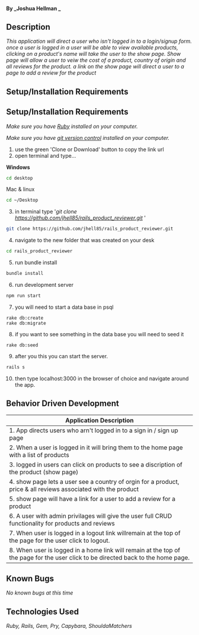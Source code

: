 
#### By _**Joshua Hellman** _

## Description

_This application will direct a user who isn't logged in to a login/signup form. once a user is logged in a user will be able to view available products, clicking on a product's name will take the user to the show page. Show page will allow a user to veiw the cost of a product, country of origin and all reviews for the product. a link on the show page will direct a user to a page to add a review for the product_ 

## Setup/Installation Requirements
## Setup/Installation Requirements
_Make sure you have [Ruby](https://www.ruby-lang.org/en/documentation/installation) installed on your computer._

_Make sure you have [git version control](https://git-scm.com/downloads) installed on your computer._

1. use the green 'Clone or Download' button to copy the link url
2. open terminal and type...

**Windows**
```sh 
cd desktop
```

 Mac & linux 
 ```sh
 cd ~/Desktop
 ```

 3. in terminal type '_git clone https://github.com/jhell85/rails_product_reviewer.git_ '

```sh
git clone https://github.com/jhell85/rails_product_reviewer.git
```

4. navigate to the new folder that was created on your desk
```sh
cd rails_product_reviewer
```


5. run bundle install
```sh
bundle install
```
6. run development server
```sh
npm run start
```
7. you will need to start a data base in psql 
```
rake db:create
rake db:migrate
```
8. if you want to see something in the data base you will need to seed it
```
rake db:seed
```

9. after you this you can start the server.
```sh
rails s
```
10. then type localhost:3000 in the browser of choice and navigate around the app.



## Behavior Driven Development 


  Application Description|
  ----------------------|
 1. App directs users who arn't logged in to a sign in / sign up page|
 2. When a user is logged in it will bring them to the home page with a list of products|
 3. logged in users can click on products to see a discription of the product (show page)|
 4. show page lets a user see a country of orgin for a product, price & all reviews associated with the product|
 5. show page will have a link for a user to add a review for a product|
 6. A user with admin privilages will give the user full CRUD functionality for products and reviews|
 7. When user is logged in a logout link willremain at the top of the page for the user click to logout.|
 8. When user is logged in a home link will remain at the top of the page for the user click to be directed back to the home page.| 

## Known Bugs

_No known bugs at this time_

## Technologies Used

_Ruby, Rails, Gem, Pry, Capybara, ShouldaMatchers_ 
